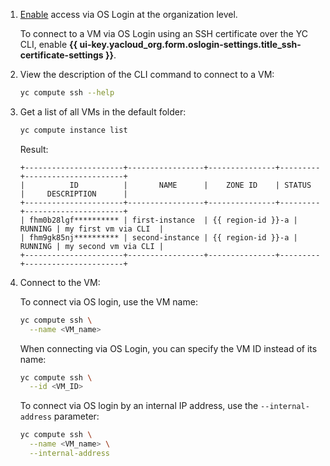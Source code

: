 1. [Enable](../../organization/operations/os-login-access.md) access via OS Login at the organization level.

    To connect to a VM via OS Login using an SSH certificate over the YC CLI, enable **{{ ui-key.yacloud_org.form.oslogin-settings.title_ssh-certificate-settings }}**.

1. View the description of the CLI command to connect to a VM:

    ```bash
    yc compute ssh --help
    ```

1. Get a list of all VMs in the default folder:

    ```bash
    yc compute instance list
    ```

    Result:

    ```text
    +----------------------+-----------------+---------------+---------+----------------------+
    |          ID          |       NAME      |    ZONE ID    | STATUS  |     DESCRIPTION      |
    +----------------------+-----------------+---------------+---------+----------------------+
    | fhm0b28lgf********** | first-instance  | {{ region-id }}-a | RUNNING | my first vm via CLI  |
    | fhm9gk85nj********** | second-instance | {{ region-id }}-a | RUNNING | my second vm via CLI |
    +----------------------+-----------------+---------------+---------+----------------------+
    ```

1. Connect to the VM:

      To connect via OS login, use the VM name:

      ```bash
      yc compute ssh \
        --name <VM_name>
      ```

      When connecting via OS Login, you can specify the VM ID instead of its name:

      ```bash
      yc compute ssh \
        --id <VM_ID>
      ```

      To connect via OS login by an internal IP address, use the `--internal-address` parameter:
      
      ```bash
      yc compute ssh \
        --name <VM_name> \
        --internal-address
      ```